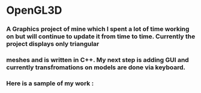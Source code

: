 # OpenGL3D

### A Graphics project of mine which I spent a lot of time working on but will continue to update it from time to time. Currently the project displays only triangular
### meshes and is written in C++. My next step is adding GUI and currently transfromations on models are done via keyboard.

### Here is a sample of my work :
